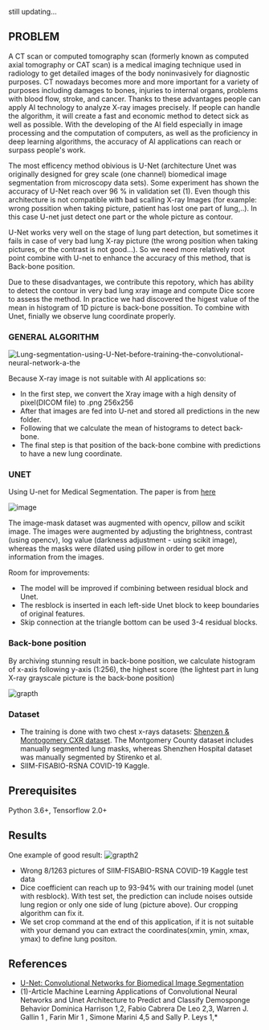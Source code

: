 still updating...
### 
## PROBLEM
A CT scan or computed tomography scan (formerly known as computed axial tomography or CAT scan) is a medical imaging technique used in radiology to get detailed images of the body noninvasively for diagnostic purposes. CT nowadays becomes more and more important for a variety of purposes including damages to bones, injuries to internal organs, problems with blood flow, stroke, and cancer. Thanks to these advantages people can apply AI technology to analyze X-ray images precisely. If people can handle the algorithm,  it will create a fast and economic method to detect sick as well as possible. With the developing of the AI field especially in image processing and the computation of computers, as well as the proficiency in deep learning algorithms, the accuracy of AI applications can reach or surpass people's work.

The most efficency method obivious is U-Net (architecture Unet was originally designed for grey scale (one channel) biomedical image segmentation from microscopy
data sets). Some experiment has shown the accuracy of U-Net reach over 96 % in validation set (1). Even though this architecture is not compatible with bad scalling X-ray Images (for example: wrong possition when taking picture, patient has lost one part of lung,..). In this case U-net just detect one part or the whole picture as contour.

U-Net works very well on the stage of lung part detection, but sometimes it fails in case of very bad lung X-ray picture (the wrong position when taking pictures, or the contrast is not good...). So we need more relatively root point combine with U-net to enhance the accuracy of this method, that is Back-bone position.

Due to these disadvantages, we contribute this repotory, which has ability to detect the contour in very bad lung xray image and compute Dice score to assess the method. In practice we had discovered the higest value of the mean in histogram of 1D picture is back-bone possition. To combine with Unet, finially we observe lung coordinate properly.
### GENERAL ALGORITHM
![Lung-segmentation-using-U-Net-before-training-the-convolutional-neural-network-a-the](https://user-images.githubusercontent.com/45206333/142722675-12e401d1-522c-4fa0-a111-2f057dba0f6f.png)

Because X-ray image is not suitable with AI applications so:
* In the first step, we convert the Xray image with a high density of pixel(DICOM file) to .png 256x256
* After that images are fed into U-net and stored all predictions in the new folder.
* Following that we calculate the mean of histograms to detect back-bone.
* The final step is that position of the back-bone combine with predictions to have a new lung coordinate.

### UNET
Using U-net for Medical Segmentation.
The paper is from [here](https://arxiv.org/pdf/1505.04597.pdf)

![image](https://user-images.githubusercontent.com/33461503/122873769-5e735200-d35c-11eb-9c03-ec3099519c9d.png)


The image-mask dataset was augmented with opencv, pillow and scikit image. The images were augmented by adjusting the brightness, contrast (using opencv), log value (darkness adjustment - using scikit image), whereas the masks were dilated using pillow in order to get more information from the images.

Room for improvements:
* The model will be improved if combining between residual block and Unet. 
* The resblock is inserted in each left-side Unet block to keep boundaries of original features.
* Skip connection at the triangle bottom can be used 3-4 residual blocks.

### Back-bone position

By archiving stunning result in back-bone position, we calculate histogram of x-axis following y-axis (1:256), the highest score (the lightest part in lung X-ray grayscale picture is the back-bone position)


![grapth](https://user-images.githubusercontent.com/45206333/142733609-ea0ab76b-f8dc-442f-99e3-7bb574b0898a.png)


### Dataset
* The training is done with two chest x-rays datasets: [Shenzen & Montogomery CXR dataset](https://lhncbc.nlm.nih.gov/LHC-downloads/downloads.html#tuberculosis-image-data-sets). The Montgomery County dataset includes manually segmented lung masks, whereas Shenzhen Hospital dataset was manually segmented by Stirenko et al. 
* SIIM-FISABIO-RSNA COVID-19 Kaggle.

## Prerequisites
Python 3.6+, Tensorflow 2.0+

## Results
One example of good result:
![grapth2](https://user-images.githubusercontent.com/45206333/142734031-7529f01f-6a61-4211-be72-e378c8922ea7.png)


* Wrong 8/1263 pictures of SIIM-FISABIO-RSNA COVID-19 Kaggle test data  
* Dice coefficient can reach up to 93-94% with our training model (unet with resblock). With test set, the prediction can include noises outside lung region or only one side of lung (picture above). Our cropping algorithm can fix it.
* We set crop command at the end of this application, if it is not suitable with your demand you can extract the coordinates(xmin, ymin, xmax, ymax) to define lung positon.

## References
* [U-Net: Convolutional Networks for Biomedical Image Segmentation](https://arxiv.org/pdf/1505.04597.pdf)
* (1)-Article Machine Learning Applications of Convolutional Neural Networks and Unet Architecture to Predict and Classify Demosponge Behavior Dominica Harrison 1,2, Fabio Cabrera De Leo 2,3, Warren J. Gallin 1 , Farin Mir 1 , Simone Marini 4,5 and Sally P. Leys 1,*
